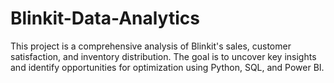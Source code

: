 # Blinkit-Data-Analytics
This project is a comprehensive analysis of Blinkit's sales, customer satisfaction, and inventory distribution. The goal is to uncover key insights and identify opportunities for optimization using Python, SQL, and Power BI.
